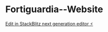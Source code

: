 # Fortiguardia--Website

[Edit in StackBlitz next generation editor ⚡️](https://stackblitz.com/~/github.com/RejolinSolomonJ/Fortiguardia--Website)